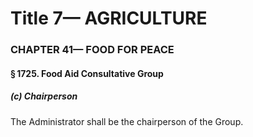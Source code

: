 
# Title 7— AGRICULTURE
### CHAPTER 41— FOOD FOR PEACE
#### § 1725. Food Aid Consultative Group
##### (c) Chairperson

The Administrator shall be the chairperson of the Group.
